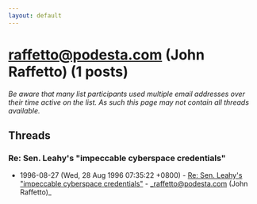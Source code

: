```yaml
---
layout: default
---
```


# raffetto@podesta.com (John Raffetto) (1 posts)

_Be aware that many list participants used multiple email addresses over their time active on the list. As such this page may not contain all threads available._

## Threads

### Re: Sen. Leahy's "impeccable cyberspace credentials"
+ 1996-08-27 (Wed, 28 Aug 1996 07:35:22 +0800) - [Re: Sen. Leahy's "impeccable cyberspace credentials"](/archive/1996/08/43285aaea96a229e5a7a0cf1a8583513efc4774e1b7cc607c2ae0abc20a0af4f) - _raffetto@podesta.com (John Raffetto)_

